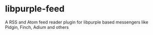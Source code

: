 libpurple-feed
==============

A RSS and Atom feed reader plugin for libpurple based messengers like Pidgin, Finch, Adium and others
